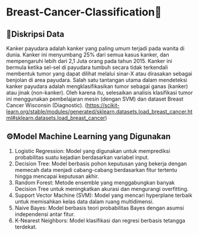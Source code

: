 # Breast-Cancer-Classification🏥
## 📖Diskripsi Data
Kanker payudara adalah kanker yang paling umum terjadi pada wanita di dunia. Kanker ini menyumbang 25% dari semua kasus kanker, dan mempengaruhi lebih dari 2,1 Juta orang pada tahun 2015. Kanker ini bermula ketika sel-sel di payudara tumbuh secara tidak terkendali membentuk tumor yang dapat dilihat melalui sinar-X atau dirasakan sebagai benjolan di area payudara.
Salah satu tantangan utama dalam mendeteksi kanker payudara adalah mengklasifikasikan tumor sebagai ganas (kanker) atau jinak (non-kanker). Oleh karena itu, selesaikan analisis klasifikasi tumor ini menggunakan pembelajaran mesin (dengan SVM) dan dataset Breast Cancer Wisconsin (Diagnostic). (https://scikit-learn.org/stable/modules/generated/sklearn.datasets.load_breast_cancer.html#sklearn.datasets.load_breast_cancer)
## ⚙️Model Machine Learning yang Digunakan
1. Logistic Regression: Model yang digunakan untuk memprediksi probabilitas suatu kejadian berdasarkan variabel input.
2. Decision Tree: Model berbasis pohon keputusan yang bekerja dengan memecah data menjadi cabang-cabang berdasarkan fitur tertentu hingga mencapai keputusan akhir.
3. Random Forest: Metode ensemble yang menggabungkan banyak Decision Tree untuk meningkatkan akurasi dan mengurangi overfitting.
4. Support Vector Machine (SVM): Model yang mencari hyperplane terbaik untuk memisahkan kelas data dalam ruang multidimensi. 
5. Naive Bayes: Model berbasis teori probabilitas Bayes dengan asumsi independensi antar fitur.
6. K-Nearest Neighbors: Model klasifikasi dan regresi berbasis tetangga terdekat. 
